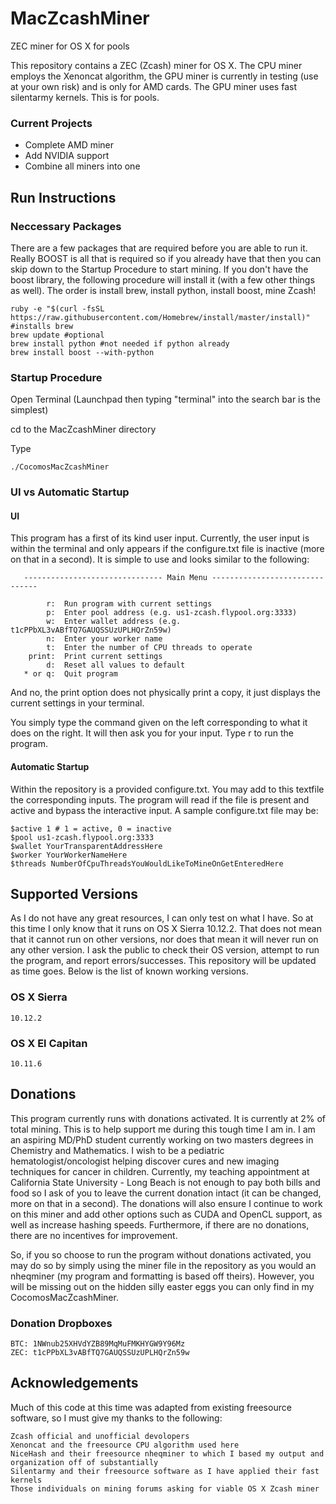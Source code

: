 # MacZcashMiner
ZEC miner for OS X for pools


This repository contains a ZEC (Zcash) miner for OS X. The CPU miner employs the Xenoncat algorithm, the GPU miner is currently in testing (use at your own risk) and is only for AMD cards. The GPU miner uses fast silentarmy kernels. This is for pools.

### Current Projects
- Complete AMD miner
- Add NVIDIA support
- Combine all miners into one

## Run Instructions

### Neccessary Packages

There are a few packages that are required before you are able to run it. Really BOOST is all that is required so if you already have that then you can skip down to the Startup Procedure to start mining. If you don't have the boost library, the following procedure will install it (with a few other things as well). The order is install brew, install python, install boost, mine Zcash!

	ruby -e "$(curl -fsSL https://raw.githubusercontent.com/Homebrew/install/master/install)" #installs brew
	brew update #optional
	brew install python #not needed if python already
	brew install boost --with-python

### Startup Procedure

Open Terminal (Launchpad then typing "terminal" into the search bar is the simplest)

cd to the MacZcashMiner directory

Type

	./CocomosMacZcashMiner

### UI vs Automatic Startup

#### UI

This program has a first of its kind user input. Currently, the user input is within the terminal and only appears if the configure.txt file is inactive (more on that in a second). It is simple to use and looks similar to the following:

       ------------------------------- Main Menu -------------------------------
   
            r:  Run program with current settings
            p:  Enter pool address (e.g. us1-zcash.flypool.org:3333)
            w:  Enter wallet address (e.g. t1cPPbXL3vABfTQ7GAUQSSUzUPLHQrZn59w)
            n:  Enter your worker name
		    t:  Enter the number of CPU threads to operate
	    print:  Print current settings
            d:  Reset all values to default
       * or q:  Quit program
   
And no, the print option does not physically print a copy, it just displays the current settings in your terminal.

You simply type the command given on the left corresponding to what it does on the right. It will then ask you for your input. Type r to run the program.

#### Automatic Startup

Within the repository is a provided configure.txt. You may add to this textfile the corresponding inputs. The program will read if the file is present and active and bypass the interactive input. A sample configure.txt file may be:

	$active 1 # 1 = active, 0 = inactive
	$pool us1-zcash.flypool.org:3333
	$wallet YourTransparentAddressHere
	$worker YourWorkerNameHere
	$threads NumberOfCpuThreadsYouWouldLikeToMineOnGetEnteredHere
	
## Supported Versions

As I do not have any great resources, I can only test on what I have. So at this time I only know that it runs on OS X Sierra 10.12.2. That does not mean that it cannot run on other versions, nor does that mean it will never run on any other version. I ask the public to check their OS version, attempt to run the program, and report errors/successes. This repository will be updated as time goes. Below is the list of known working versions.

### OS X Sierra
	10.12.2
	
### OS X El Capitan
	10.11.6

## Donations

This program currently runs with donations activated. It is currently at 2% of total mining. This is to help support me during this tough time I am in. I am an aspiring MD/PhD student currently working on two masters degrees in Chemistry and Mathematics. I wish to be a pediatric hematologist/oncologist helping discover cures and new imaging techniques for cancer in children. Currently, my teaching appointment at California State University - Long Beach is not enough to pay both bills and food so I ask of you to leave the current donation intact (it can be changed, more on that in a second). The donations will also ensure I continue to work on this miner and add other options such as CUDA and OpenCL support, as well as increase hashing speeds. Furthermore, if there are no donations, there are no incentives for improvement.

So, if you so choose to run the program without donations activated, you may do so by simply using the miner file in the repository as you would an nheqminer (my program and formatting is based off theirs). However, you will be missing out on the hidden silly easter eggs you can only find in my CocomosMacZcashMiner.

### Donation Dropboxes
	BTC: 1NWnub25XHVdYZB89MqMuFMKHYGW9Y96Mz
	ZEC: t1cPPbXL3vABfTQ7GAUQSSUzUPLHQrZn59w

## Acknowledgements

Much of this code at this time was adapted from existing freesource software, so I must give my thanks to the following:

	Zcash official and unofficial devolopers
	Xenoncat and the freesource CPU algorithm used here
	NiceHash and their freesource nheqminer to which I based my output and organization off of substantially
	Silentarmy and their freesource software as I have applied their fast kernels
	Those individuals on mining forums asking for viable OS X Zcash miner
	
